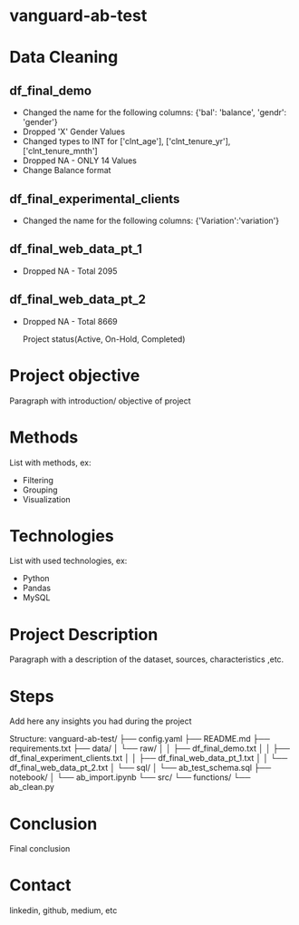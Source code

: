 # vanguard-ab-test

# Data Cleaning

## df_final_demo
- Changed the name for the following columns: {'bal': 'balance', 'gendr': 'gender'}
- Dropped 'X' Gender Values
- Changed types to INT for ['clnt_age'], ['clnt_tenure_yr'], ['clnt_tenure_mnth']
- Dropped NA - ONLY 14 Values
- Change Balance format

## df_final_experimental_clients
- Changed the name for the following columns: {'Variation':'variation'}

## df_final_web_data_pt_1
- Dropped NA - Total 2095

## df_final_web_data_pt_2
- Dropped NA - Total 8669


  Project status(Active, On-Hold, Completed)
# Project objective

  Paragraph with introduction/ objective of project
# Methods

  List with methods, ex:
  - Filtering
  - Grouping
  - Visualization
# Technologies

  List with used technologies, ex:
  - Python
  - Pandas
  - MySQL
# Project Description

  Paragraph with a description of the dataset, sources, characteristics ,etc.

# Steps
  Add here any insights you had during the project

  Structure:
vanguard-ab-test/
├── config.yaml
├── README.md
├── requirements.txt
├── data/
│   └── raw/
│   │    ├── df_final_demo.txt
│   │    ├── df_final_experiment_clients.txt
│   │    ├── df_final_web_data_pt_1.txt
│   │    └── df_final_web_data_pt_2.txt
│   └── sql/
│        └── ab_test_schema.sql
├── notebook/
│   └── ab_import.ipynb
└── src/
    └── functions/
        └── ab_clean.py

# Conclusion
  Final conclusion

# Contact
  linkedin, github, medium, etc

